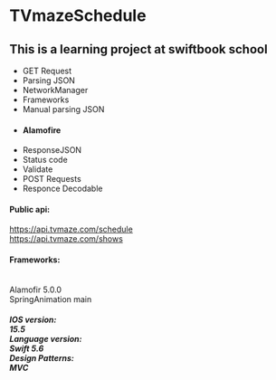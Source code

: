 # TVmazeSchedule

## This is a learning project at swiftbook school

+ GET Request
+ Parsing JSON
+ NetworkManager
+ Frameworks
+ Manual parsing JSON
+ #### Alamofire
+ ResponseJSON
+ Status code
+ Validate
+ POST Requests
+ Responce Decodable

#### Public api:
https://api.tvmaze.com/schedule  <br/>https://api.tvmaze.com/shows

#### Frameworks: 
<br/>Alamofir 5.0.0<br/>SpringAnimation main

##### IOS version: <br/>15.5<br/>Language version:<br/>Swift 5.6<br/>Design Patterns:<br/>MVC 

